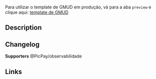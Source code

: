 Para utilizar o template de GMUD em produção, vá para a aba `preview` e clique aqui: [template de GMUD](?expand=1&template=gmud_template.md)
## Description
<!-- Descreva brevemente o que foi feito e por que foi feito -->

## Changelog
<!-- Descreva utilizando palavras-chave as mudanças efetuadas -->


**Supporters**
@PicPay/observabilidade 

## Links
<!-- Coloque aqui links relevantes para a tarefa, o link da task no JIRA é obrigatório
- [MON-xxx](https://picpay.atlassian.net/browse/MON-7420)
- [GMUD](https://picpay.atlassian.net/browse/GSTI-xxxxxx#)
- [Doc](https://...)
-->
